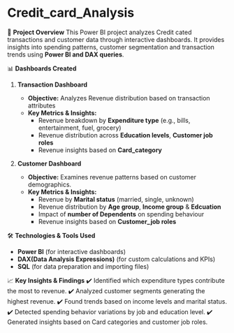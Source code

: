 # Credit_card_Analysis
📌 **Project Overview**
This Power BI project analyzes Credit cated transactions and customer data through interactive dashboards. It provides insights into spending patterns, customer segmentation and transaction trends using **Power BI and DAX queries**.

📊 **Dashboards Created**
1. **Transaction Dashboard**
   * **Objective:** Analyzes Revenue distribution based on transaction attributes
   * **Key Metrics & Insights:**
       * Revenue breakdown by **Expenditure type** (e.g., bills, entertainment, fuel, grocery)
       * Revenue distribution across **Education levels**, **Customer job roles**
       * Revenue insights based on **Card_category**

2. **Customer Dashboard**
   * **Objective:** Examines revenue patterns based on customer demographics.
   * **Key Metrics & Insights:**
       * Revenue by **Marital status** (married, single, unknown)
       * Revenue distribution by **Age group**, **Income group** & **Edcuation**
       * Impact of **number of Dependents** on spending behaviour
       * Revenue insights based on **Customer_job roles**

🛠 **Technologies & Tools Used**
  * **Power BI** (for interactive dashboards)
  * **DAX(Data Analysis Expressions)** (for custom calculations and KPIs)
  * **SQL** (for data preparation and importing files)

📈 **Key Insights & Findings**
  ✔️ Identified which expenditure types contribute the most to revenue.
  ✔️ Analyzed customer segments generating the highest revenue.
  ✔️ Found trends based on income levels and marital status.
  ✔️ Detected spending behavior variations by job and education level.
  ✔️ Generated insights based on Card categories and customer job roles.

